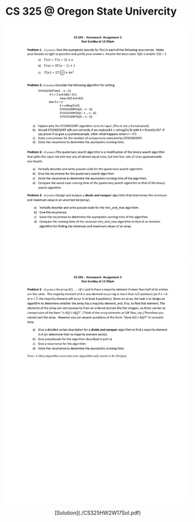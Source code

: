 CS 325 @ Oregon State Univercity
================================
![](./CS325HW2W17-1.png)
![](./CS325HW2W17-2.png)
<p style="text-align: center;">[Solution](./CS325HW2W17Sol.pdf)</p>

